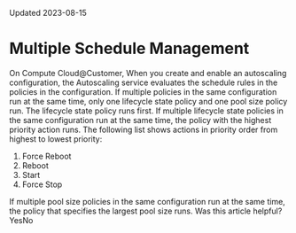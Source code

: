 Updated 2023-08-15
# Multiple Schedule Management
On Compute Cloud@Customer, 
When you create and enable an autoscaling configuration, the Autoscaling service evaluates the schedule rules in the policies in the configuration.
If multiple policies in the same configuration run at the same time, only one lifecycle state policy and one pool size policy run. The lifecycle state policy runs first.
If multiple lifecycle state policies in the same configuration run at the same time, the policy with the highest priority action runs. The following list shows actions in priority order from highest to lowest priority:
  1. Force Reboot
  2. Reboot
  3. Start
  4. Force Stop


If multiple pool size policies in the same configuration run at the same time, the policy that specifies the largest pool size runs.
Was this article helpful?
YesNo

